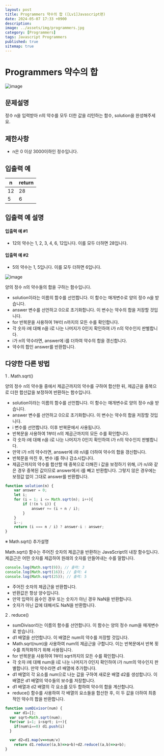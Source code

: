 ```yaml
---
layout: post
title: Programmers 약수의 합 ([Lv1]Javascript편)
date: 2024-05-07 17:33 +0900
description: 
image: ../assets/img/programmers.jpg
category: [Programmers]
tags: Javascript Programmers
published: true
sitemap: true
---
```


# Programmers 약수의 합

![image](https://github.com/gnlgk/gnlgk.github.io/assets/161431748/6a89aea4-04c6-4d99-8fe0-9a1c2065234b)

## 문제설명

정수 n을 입력받아 n의 약수를 모두 더한 값을 리턴하는 함수, solution을 완성해주세요.

## 제한사항

* n은 0 이상 3000이하인 정수입니다.

## 입출력 예

|n|return|
|---|---|
|12|28|
|5|6|

## 입출력 예 설명

#### 입출력 예 #1

* 12의 약수는 1, 2, 3, 4, 6, 12입니다. 이를 모두 더하면 28입니다.

#### 입출력 예 #2

* 5의 약수는 1, 5입니다. 이를 모두 더하면 6입니다.

![image](https://github.com/gnlgk/gnlgk.github.io/assets/161431748/74b0d2d3-c076-4f2f-a8ee-9b362d2301f9)

양의 정수 n의 약수들의 합을 구하는 함수입니다.

* solution이라는 이름의 함수를 선언합니다. 이 함수는 매개변수로 양의 정수 n을 받습니다.
* answer 변수를 선언하고 0으로 초기화합니다. 이 변수는 약수의 합을 저장할 것입니다.
* for 반복문을 사용하여 1부터 n까지의 모든 수를 확인합니다.
* 각 숫자 i에 대해 n을 i로 나눈 나머지가 0인지 확인하여 i가 n의 약수인지 판별합니다.
* i가 n의 약수라면, answer에 i를 더하여 약수의 합을 갱신합니다.
* 약수의 합인 answer를 반환합니다.

## 다양한 다른 방법

1 .  Math.sqrt()

양의 정수 n의 약수들 중에서 제곱근까지의 약수를 구하여 합산한 뒤, 제곱근을 중복으로 더한 합산값을 보정하여 반환하는 함수입니다. 

* solution이라는 이름의 함수를 선언합니다. 이 함수는 매개변수로 양의 정수 n을 받습니다.
* answer 변수를 선언하고 0으로 초기화합니다. 이 변수는 약수의 합을 저장할 것입니다.
* i 변수를 선언합니다. 이후 반복문에서 사용됩니다.
* 반복문을 사용하여 1부터 n의 제곱근까지의 모든 수를 확인합니다.
* 각 숫자 i에 대해 n을 i로 나눈 나머지가 0인지 확인하여 i가 n의 약수인지 판별합니다.
* 만약 i가 n의 약수라면, answer에 i와 n/i를 더하여 약수의 합을 갱신합니다.
* 반복문을 마친 후, 변수 i를 하나 감소시킵니다.
* 제곱근까지의 약수를 합산할 때 중복으로 더해진 i 값을 보정하기 위해, i가 n/i와 같은 경우 중복된 값이므로 answer에서 i를 빼고 반환합니다. 그렇지 않은 경우에는 보정값 없이 그대로 answer를 반환합니다.

````javascript
function solution(n) {
    var answer = 0;
    let i;
    for (i = 1; i <= Math.sqrt(n); i++){
        if (!(n % i)) {
            answer += (i + n / i);
        }
    }
    i--;
    return (i === n / i) ? answer-i : answer;
}
````

※ Math.sqrt() 추가설명

Math.sqrt() 함수는 주어진 숫자의 제곱근을 반환하는 JavaScript의 내장 함수입니다. 제곱근은 어떤 숫자를 제곱하여 원래의 숫자를 만들어내는 수를 말합니다.

````javascript
console.log(Math.sqrt(9)); // 출력: 3
console.log(Math.sqrt(16)); // 출력: 4
console.log(Math.sqrt(25)); // 출력: 5
````

* 주어진 숫자의 제곱근을 반환합니다.
* 반환값은 항상 양수입니다.
* 만약 입력이 음수인 경우 또는 숫자가 아닌 경우 NaN을 반환합니다.
* 숫자가 아닌 값에 대해서도 NaN을 반환합니다.

2 . reduce()

* sumDivisor라는 이름의 함수를 선언합니다. 이 함수는 양의 정수 num을 매개변수로 받습니다.
* d1 배열을 선언합니다. 이 배열은 num의 약수를 저장할 것입니다.
* Math.sqrt(num)을 사용하여 num의 제곱근을 구합니다. 이는 반복문에서 반복 횟수를 최적화하기 위해 사용됩니다.
* for 반복문을 사용하여 1부터 sqrt까지의 모든 수를 확인합니다.
* 각 숫자 i에 대해 num을 i로 나눈 나머지가 0인지 확인하여 i가 num의 약수인지 판별합니다. 만약 약수라면 d1 배열에 추가합니다.
* d1 배열의 각 요소를 num으로 나눈 값을 구하여 새로운 배열 d2를 생성합니다. 이 배열은 d1 배열의 약수들의 보수를 저장합니다.
* d1 배열과 d2 배열의 각 요소를 모두 합하여 약수의 합을 계산합니다.
* reduce() 함수를 사용하여 각 배열의 요소들을 합산한 후, 이 두 값을 더하여 최종적인 약수의 합을 반환합니다.

````javascript
function sumDivisor(num) {
    var d1=[];
  var sqrt=Math.sqrt(num);
  for(var i=1; i<sqrt; i++){
    if(num%i==0) d1.push(i)
  }

  var d2=d1.map(v=>num/v)
    return d1.reduce((a,b)=>a+b)+d2.reduce((a,b)=>a+b);
}
````
